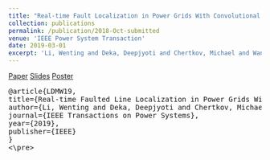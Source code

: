 ```yaml
---
title: "Real-time Fault Localization in Power Grids With Convolutional Neural Networks" 
collection: publications
permalink: /publication/2018-Oct-submitted 
venue: 'IEEE Power System Transaction' 
date: 2019-03-01 
excerpt: 'Li, Wenting and Deka, Deepjyoti and Chertkov, Michael and Wang, Meng"'
--- 
```


[Paper](http://Wendy0601.github.io/files/Location.pdf)
[Slides](http://Wendy0601.github.io/files/Fault_location_slides.pdf)
[Poster](http://Wendy0601.github.io/files/Fault_location_poster.pdf)
<pre>
@article{LDMW19,
title={Real-time Faulted Line Localization in Power Grids With Convolutional Neural Networks},
author={Li, Wenting and Deka, Deepjyoti and Chertkov, Michael and Wang, Meng},
journal={IEEE Transactions on Power Systems},
year={2019},
publisher={IEEE}
}
<\pre>
  
